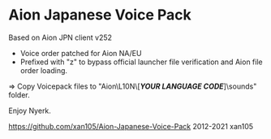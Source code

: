 Aion Japanese Voice Pack
========================

Based on Aion JPN client v252

- Voice order patched for Aion NA/EU
- Prefixed with "z" to bypass official launcher file verification and Aion file order loading.

=> Copy Voicepack files to "Aion\\L10N\\[***YOUR LANGUAGE CODE***]\\sounds" folder.

Enjoy Nyerk.

https://github.com/xan105/Aion-Japanese-Voice-Pack
2012-2021 xan105